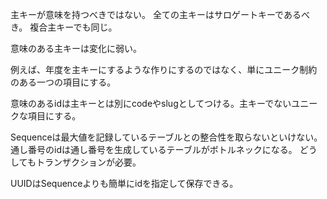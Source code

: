 主キーが意味を持つべきではない。
全ての主キーはサロゲートキーであるべき。
複合主キーでも同じ。

意味のある主キーは変化に弱い。

例えば、年度を主キーにするような作りにするのではなく、単にユニーク制約のある一つの項目にする。

意味のあるidは主キーとは別にcodeやslugとしてつける。主キーでないユニークな項目にする。

Sequenceは最大値を記録しているテーブルとの整合性を取らないといけない。
通し番号のidは通し番号を生成しているテーブルがボトルネックになる。
どうしてもトランザクションが必要。

UUIDはSequenceよりも簡単にidを指定して保存できる。
